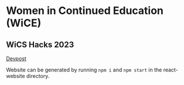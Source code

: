 # Women in Continued Education (WiCE)
## WiCS Hacks 2023
[Devpost]([https://devpost.com/software/wics-hacks-2023](https://devpost.com/software/wics-hacks-2023))


Website can be generated by running `npm i` and `npm start` in the react-website directory.
